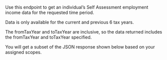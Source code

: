<p>Use this endpoint to get an individual’s Self Assessment employment income data for the requested time period.</p>
<p>Data is only available for the current and previous 6 tax years.</p>
<p>The fromTaxYear and toTaxYear are inclusive, so the data returned includes the fromTaxYear and toTaxYear specified.</p>
<p>You will get a subset of the JSON response shown below based on your assigned scopes.</p> 